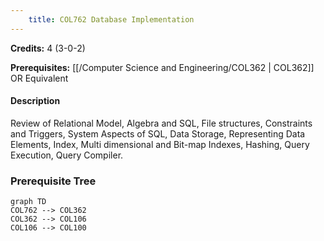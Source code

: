 ```yaml
---
    title: COL762 Database Implementation
---
```

**Credits:** 4 (3-0-2)



**Prerequisites:** [[/Computer Science and Engineering/COL362 | COL362]] OR Equivalent

#### Description 
Review of Relational Model, Algebra and SQL, File structures, Constraints and Triggers, System Aspects of SQL, Data Storage, Representing Data Elements, Index, Multi dimensional and Bit-map Indexes, Hashing, Query Execution, Query Compiler.

### Prerequisite Tree

```mermaid
graph TD
COL762 --> COL362
COL362 --> COL106
COL106 --> COL100
```